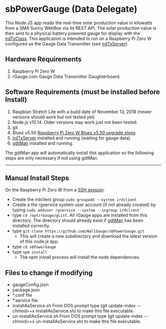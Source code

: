 # sbPowerGauge (Data Delegate)

This Node.JS app reads the real-time solar production value in kilowatts from a SMA Sunny WebBox via its REST API. The solar production value is then sent to a physical battery powered gauge for display with the [irdTxClass](https://github.com/WallGauge/irdTxClass). This application is intended to run on a Raspberry Pi Zero W configured as the Gauge Data Transmitter (see [irdTxServer](https://github.com/WallGauge/irdTxServer)).

## Hardware Requirements

1. Raspberry Pi Zero W
1. rGauge.com Gauge Data Transmitter Daughterboard.

## Software Requirements (must be installed before Install)

1. Raspbian Stretch Lite with a build date of November 13, 2018 (newer versions should work but not tested yet)
2. Node.js v10.14. Older versions may work just not been tested.
3. git
4. Bluez v5.50 [Raspberry Pi Zero W Bluez v5.50 upgrade steps](https://github.com/WallGauge/Raspberry-Pi-Zero-W-Bluez-5.50-upgrade-steps)
5. [irdTxServer](https://github.com/WallGauge/irdTxServer) installed and running (waiting for gauge data).
6. [gdtMan](https://github.com/WallGauge/gdtMan) installed and running.

The gdtMan app will automatically install this application so the following steps are only necessary if not using gdtMan.

---

## Manual Install Steps

On the Raspberry Pi Zero W from a [SSH session](https://www.raspberrypi.org/magpi/ssh-remote-control-raspberry-pi/):  

* Create the irdclient group `sudo groupadd --system irdclient`
* Create a the rgservice system user account (if not already created) by typing `sudo adduser rgservice --system --ingroup irdclient`
* type `cd /opt/rGauge/gList`.  All rGauge apps are installed from this directory.  The directory should already exist if [gdtMan](https://github.com/WallGauge/gdtMan) has been installed correctly.
* type `git clone https://github.com/WallGauge/sbPowerGauge.git`
  * This will create a new subdirectory and download the latest version of this node.js app.
* type `cd sbPowerGauge`
* type `npm install`
  * The npm install process will install the node dependencies.

## Files to change if modifying

* gaugeConfig.json
* package.json
* *.conf file
* *.service file
* installAsService.sh From DOS prompt type (git update-index --chmod=+x installAsService.sh) to make this file executable.
* un-installAsService.sh From DOS prompt type (git update-index --chmod=+x un-installAsService.sh) to make this file executable.
